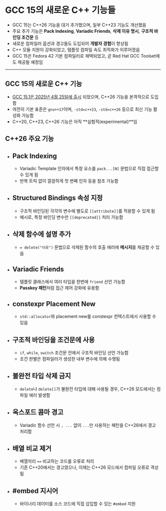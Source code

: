 # GCC 15의 새로운 C++ 기능들 


* GCC 15는 C++26 기능을 대거 추가했으며, 일부 C++23 기능도 개선했음
* 주요 추가 기능은 **Pack Indexing**, **Variadic Friends**, **삭제 이유 명시**, **구조적 바인딩 조건문** 등
* 새로운 컴파일러 옵션과 경고들도 도입되어 **개발자 경험**이 향상됨
* C++ 모듈 지원이 강화되었고, 템플릿 컴파일 속도 최적화가 이루어졌음
* GCC 15은 Fedora 42 기본 컴파일러로 채택되었고, 곧 Red Hat GCC Toolset에도 제공될 예정임

---

GCC 15의 새로운 C++ 기능
------------------

* [GCC 15.1은 2025년 4월 25일에 출시](https://gcc.gnu.org/gcc-15/) 되었으며, C++26 기능을 본격적으로 도입함
* 여전히 기본 표준은 `gnu++17`이며, `-std=c++23`, `-std=c++26` 등으로 최신 기능 활성화 가능함
* C++20, C++23, C++26 기능은 아직 \*\*실험적(experimental)\*\*임

C++26 주요 기능
-----------

* Pack Indexing
  -------------

  + Variadic Template 인자에서 특정 요소를 `pack...[N]` 문법으로 직접 접근할 수 있게 됨
  + 반복 트릭 없이 깔끔하게 첫 번째 인자 등을 참조 가능함
* Structured Bindings 속성 지정
  -------------------------

  + 구조적 바인딩된 각각의 변수에 별도로 `[[attribute]]`를 적용할 수 있게 됨
  + 예시로, 특정 바인딩 변수만 `[[deprecated]]` 처리 가능함
* 삭제 함수에 설명 추가
  ------------

  + `= delete("이유")` 문법으로 삭제된 함수의 호출 에러에 **메시지**를 제공할 수 있음
* Variadic Friends
  ----------------

  + 템플릿 클래스에서 여러 타입을 한번에 `friend` 선언 가능함
  + **Passkey 패턴**처럼 접근 제어 강화에 유용함
* constexpr Placement New
  -----------------------

  + `std::allocator`와 placement new를 constexpr 컨텍스트에서 사용할 수 있음
* 구조적 바인딩을 조건문에 사용
  ----------------

  + `if`, `while`, `switch` 조건문 안에서 구조적 바인딩 선언 가능함
  + 조건 판별은 컴파일러가 생성한 내부 변수에 의해 수행됨
* 불완전 타입 삭제 금지
  ------------

  + `delete`나 `delete[]`가 불완전 타입에 대해 사용될 경우, C++26 모드에서는 컴파일 에러 발생함
* 옥스포드 콤마 경고
  ----------

  + Variadic 함수 선언 시 `, ...` 없이 `...`만 사용하는 패턴을 C++26에서 경고 처리함
* 배열 비교 제거
  --------

  + 배열끼리 `==` 비교하는 코드를 오류로 처리
  + 기존 C++20에서는 경고였으나, 이제는 C++26 모드에서 컴파일 오류로 격상됨
* #embed 지시어
  ----------

  + 바이너리 데이터를 소스 코드에 직접 삽입할 수 있는 `#embed` 지원
